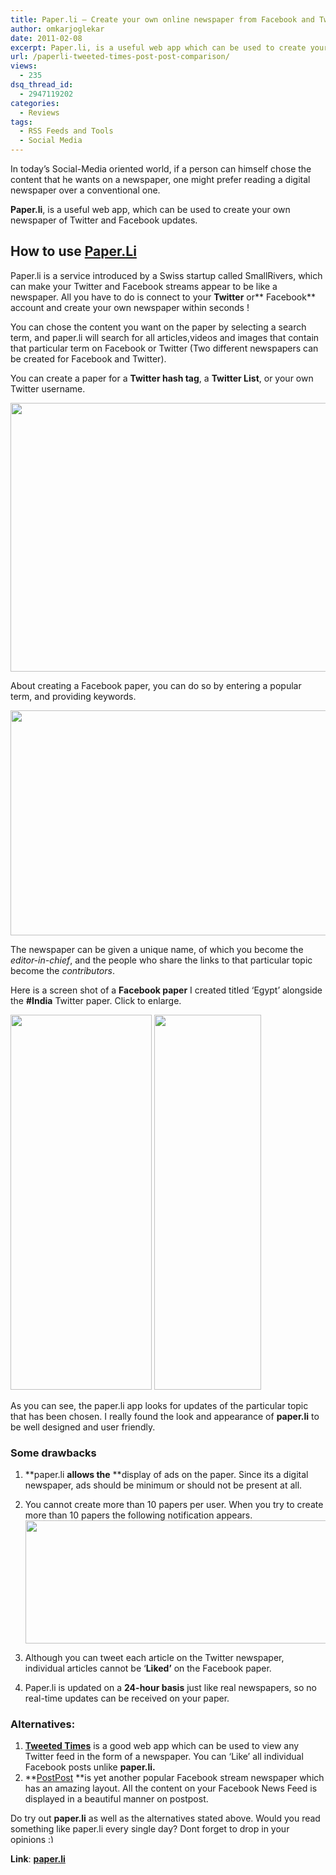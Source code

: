```yaml
---
title: Paper.li – Create your own online newspaper from Facebook and Twitter
author: omkarjoglekar
date: 2011-02-08
excerpt: Paper.li, is a useful web app which can be used to create your own newspaper of Twitter and Facebook updates.
url: /paperli-tweeted-times-post-post-comparison/
views:
  - 235
dsq_thread_id:
  - 2947119202
categories:
  - Reviews
tags:
  - RSS Feeds and Tools
  - Social Media
---
```

In today&#8217;s Social-Media oriented world, if a person can himself chose the content that he wants on a newspaper, one might prefer reading a digital newspaper over a conventional one.

**Paper.li**, is a useful web app, which can be used to create your own newspaper of Twitter and Facebook updates.

## How to use <a href="http://paper.li" onclick="_gaq.push(['_trackEvent', 'outbound-article', 'http://paper.li', 'Paper.Li']);" >Paper.Li</a>

Paper.li is a service introduced by a Swiss startup called SmallRivers, which can make your Twitter and Facebook streams appear to be like a newspaper. All you have to do is connect to your **Twitter** or** Facebook** account and create your own newspaper within seconds !

You can chose the content you want on the paper by selecting a search term, and paper.li will search for all articles,videos and images that contain that particular term on Facebook or Twitter (Two different newspapers can be created for Facebook and Twitter).

You can create a paper for a **Twitter hash tag**, a **Twitter List**, or your own Twitter username.

[<img class="alignnone size-medium wp-image-37340" title="DW paperli 1" src="http://cdn.devilsworkshop.org/files/2011/02/DW-paperli-1-600x430.png" alt="" width="600" height="430" />][1]

About creating a Facebook paper, you can do so by entering a popular term, and providing keywords.

[<img class="alignnone size-medium wp-image-37344" title="DW paper.li 2" src="http://cdn.devilsworkshop.org/files/2011/02/DW-paper.li-21-600x360.png" alt="" width="600" height="360" />][2]

The newspaper can be given a unique name, of which you become the *editor-in-chief*, and the people who share the links to that particular topic become the *contributors*.

Here is a screen shot of a **Facebook paper** I created titled &#8216;Egypt&#8217; alongside the **#India** Twitter paper. Click to enlarge.

[<img class="alignnone size-medium wp-image-37333" title="DW paperli 3" src="http://cdn.devilsworkshop.org/files/2011/02/DW-paperli-3-226x600.png" alt="" width="226" height="600" />][3] [<img class="alignnone size-medium wp-image-37334" title="DW paperli 5" src="http://cdn.devilsworkshop.org/files/2011/02/DW-paperli-5-171x600.png" alt="" width="171" height="600" />][4]

As you can see, the paper.li app looks for updates of the particular topic that has been chosen. I really found the look and appearance of **paper.li** to be well designed and user friendly.

### Some drawbacks

  1. **paper.li **allows the** **display of ads on the paper. Since its a digital newspaper, ads should be minimum or should not be present at all.
  2. You cannot create more than 10 papers per user. When you try to create more than 10 papers the following notification appears.
[<img class="alignnone size-medium wp-image-37339" title="DW paperli 6" src="http://cdn.devilsworkshop.org/files/2011/02/DW-paperli-61-600x219.png" alt="" width="540" height="197" />][5]

  3. Although you can tweet each article on the Twitter newspaper, individual articles cannot be &#8216;**Liked&#8217;** on the Facebook paper.
  4. Paper.li is updated on a **24-hour basis** just like real newspapers, so no real-time updates can be received on your paper.

### Alternatives:

  1. **<a href="http://tweetedtimes.com" onclick="_gaq.push(['_trackEvent', 'outbound-article', 'http://tweetedtimes.com', 'Tweeted Times']);" target="_blank">Tweeted Times</a>** is a good web app which can be used to view any Twitter feed in the form of a newspaper. You can &#8216;Like&#8217; all individual Facebook posts unlike **paper.li.**
  2. **<a href="http://postpost.com" onclick="_gaq.push(['_trackEvent', 'outbound-article', 'http://postpost.com', 'PostPost']);" target="_blank">PostPost</a> **is yet another popular Facebook stream newspaper which has an amazing layout. All the content on your Facebook News Feed is displayed in a beautiful manner on postpost.

Do try out **paper.li** as well as the alternatives stated above. Would you read something like paper.li every single day? Dont forget to drop in your opinions <img src="http://devilsworkshop.org/wp-includes/images/smilies/simple-smile.png" alt=":)" class="wp-smiley" style="height: 1em; max-height: 1em;" />

**Link**: <a href="http://paper.li" onclick="_gaq.push(['_trackEvent', 'outbound-article', 'http://paper.li', 'paper.li']);" ><strong>paper.li</strong></a>

 [1]: http://cdn.devilsworkshop.org/files/2011/02/DW-paperli-1.png
 [2]: http://cdn.devilsworkshop.org/files/2011/02/DW-paper.li-21.png
 [3]: http://cdn.devilsworkshop.org/files/2011/02/DW-paperli-3.png
 [4]: http://cdn.devilsworkshop.org/files/2011/02/DW-paperli-5.png
 [5]: http://cdn.devilsworkshop.org/files/2011/02/DW-paperli-61.png
